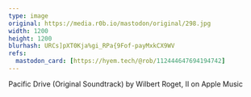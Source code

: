 ```yaml
---
type: image
original: https://media.r0b.io/mastodon/original/298.jpg
width: 1200
height: 1200
blurhash: URCs]pXT0Kja%gi_RPa{9Fof-payMxkCX9WV
refs:
  mastodon_card: [https://hyem.tech/@rob/112444647694194742]
---
```


Pacific Drive (Original Soundtrack) by Wilbert Roget, II on Apple Music
